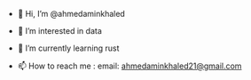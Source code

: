 - 👋 Hi, I’m @ahmedaminkhaled
- 👀 I’m interested in data
- 🌱 I’m currently learning rust

- 📫 How to reach me : email: ahmedaminkhaled21@gmail.com
  


<!---
ahmedaminkhaled/ahmedaminkhaled is a ✨ special ✨ repository because its `README.md` (this file) appears on your GitHub profile.
You can click the Preview link to take a look at your changes.
--->
